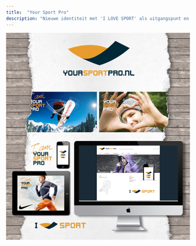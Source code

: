 ```yaml
---
title:  "Your Sport Pro"
description: "Nieuwe identiteit met 'I LOVE SPORT' als uitgangspunt en 'HEART IN MOTION' als concept"
---
```


![Actie](images/work/YSP_HS_site.png)